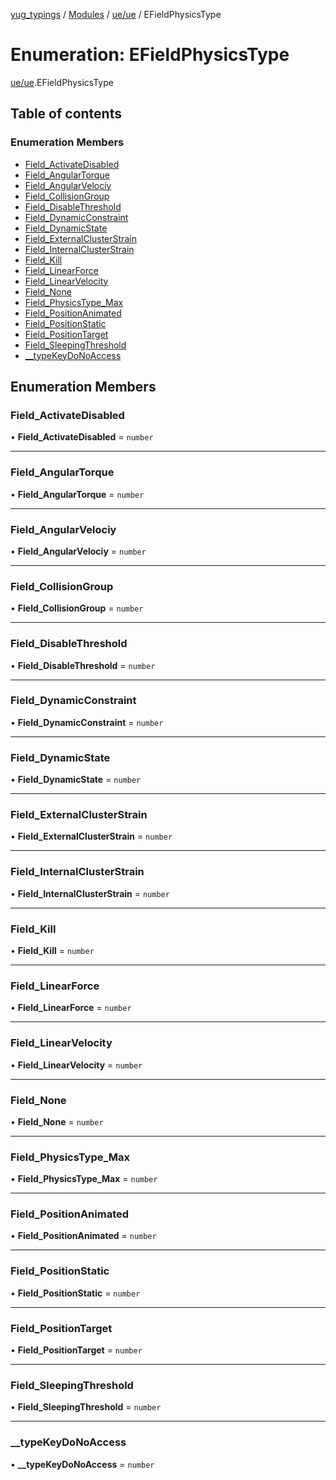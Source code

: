 [yug_typings](../README.md) / [Modules](../modules.md) / [ue/ue](../modules/ue_ue.md) / EFieldPhysicsType

# Enumeration: EFieldPhysicsType

[ue/ue](../modules/ue_ue.md).EFieldPhysicsType

## Table of contents

### Enumeration Members

- [Field\_ActivateDisabled](ue_ue.EFieldPhysicsType.md#field_activatedisabled)
- [Field\_AngularTorque](ue_ue.EFieldPhysicsType.md#field_angulartorque)
- [Field\_AngularVelociy](ue_ue.EFieldPhysicsType.md#field_angularvelociy)
- [Field\_CollisionGroup](ue_ue.EFieldPhysicsType.md#field_collisiongroup)
- [Field\_DisableThreshold](ue_ue.EFieldPhysicsType.md#field_disablethreshold)
- [Field\_DynamicConstraint](ue_ue.EFieldPhysicsType.md#field_dynamicconstraint)
- [Field\_DynamicState](ue_ue.EFieldPhysicsType.md#field_dynamicstate)
- [Field\_ExternalClusterStrain](ue_ue.EFieldPhysicsType.md#field_externalclusterstrain)
- [Field\_InternalClusterStrain](ue_ue.EFieldPhysicsType.md#field_internalclusterstrain)
- [Field\_Kill](ue_ue.EFieldPhysicsType.md#field_kill)
- [Field\_LinearForce](ue_ue.EFieldPhysicsType.md#field_linearforce)
- [Field\_LinearVelocity](ue_ue.EFieldPhysicsType.md#field_linearvelocity)
- [Field\_None](ue_ue.EFieldPhysicsType.md#field_none)
- [Field\_PhysicsType\_Max](ue_ue.EFieldPhysicsType.md#field_physicstype_max)
- [Field\_PositionAnimated](ue_ue.EFieldPhysicsType.md#field_positionanimated)
- [Field\_PositionStatic](ue_ue.EFieldPhysicsType.md#field_positionstatic)
- [Field\_PositionTarget](ue_ue.EFieldPhysicsType.md#field_positiontarget)
- [Field\_SleepingThreshold](ue_ue.EFieldPhysicsType.md#field_sleepingthreshold)
- [\_\_typeKeyDoNoAccess](ue_ue.EFieldPhysicsType.md#__typekeydonoaccess)

## Enumeration Members

### Field\_ActivateDisabled

• **Field\_ActivateDisabled** = `number`

___

### Field\_AngularTorque

• **Field\_AngularTorque** = `number`

___

### Field\_AngularVelociy

• **Field\_AngularVelociy** = `number`

___

### Field\_CollisionGroup

• **Field\_CollisionGroup** = `number`

___

### Field\_DisableThreshold

• **Field\_DisableThreshold** = `number`

___

### Field\_DynamicConstraint

• **Field\_DynamicConstraint** = `number`

___

### Field\_DynamicState

• **Field\_DynamicState** = `number`

___

### Field\_ExternalClusterStrain

• **Field\_ExternalClusterStrain** = `number`

___

### Field\_InternalClusterStrain

• **Field\_InternalClusterStrain** = `number`

___

### Field\_Kill

• **Field\_Kill** = `number`

___

### Field\_LinearForce

• **Field\_LinearForce** = `number`

___

### Field\_LinearVelocity

• **Field\_LinearVelocity** = `number`

___

### Field\_None

• **Field\_None** = `number`

___

### Field\_PhysicsType\_Max

• **Field\_PhysicsType\_Max** = `number`

___

### Field\_PositionAnimated

• **Field\_PositionAnimated** = `number`

___

### Field\_PositionStatic

• **Field\_PositionStatic** = `number`

___

### Field\_PositionTarget

• **Field\_PositionTarget** = `number`

___

### Field\_SleepingThreshold

• **Field\_SleepingThreshold** = `number`

___

### \_\_typeKeyDoNoAccess

• **\_\_typeKeyDoNoAccess** = `number`
